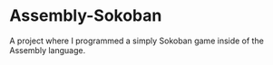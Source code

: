 # Assembly-Sokoban
A project where I programmed a simply Sokoban game inside of the Assembly language.
